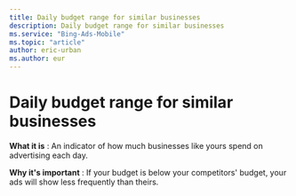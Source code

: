 ```yaml
---
title: Daily budget range for similar businesses
description: Daily budget range for similar businesses
ms.service: "Bing-Ads-Mobile"
ms.topic: "article"
author: eric-urban
ms.author: eur
---
```


# Daily budget range for similar businesses

**What it is** : An indicator of how much businesses like yours spend on advertising each day.

**Why it's important** : If your budget is below your competitors' budget, your ads will show less frequently than theirs.


